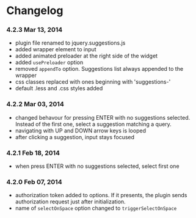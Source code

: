 Changelog
=========
### 4.2.3 Mar 13, 2014

* plugin file renamed to jquery.suggestions.js
* added wrapper element to input
* added animated preloader at the right side of the widget
* added `usePreloader` option
* removed `appendTo` option. Suggestions list always appended to the wrapper
* css classes replaced with ones beginning with 'suggestions-'
* default .less and .css styles added

### 4.2.2 Mar 03, 2014

* changed behavour for pressing ENTER with no suggestions selected. Instead of the first one, select a suggestion matching a query.
* navigating with UP and DOWN arrow keys is looped
* after clicking a suggestion, input stays focused
 
### 4.2.1 Feb 18, 2014

* when press ENTER with no suggestions selected, select first one

### 4.2.0 Feb 07, 2014

* authorization token added to options. If it presents, the plugin sends authorization request just after initialization.
* name of `selectOnSpace` option changed to `triggerSelectOnSpace`